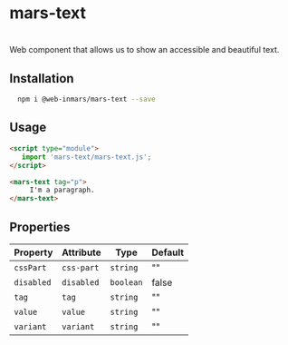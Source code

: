# mars-text

# <mars-text>
Web component that allows us to show an accessible and beautiful text.

## Installation
```bash
  npm i @web-inmars/mars-text --save
```

## Usage
```html
<script type="module">
   import 'mars-text/mars-text.js';
</script>

<mars-text tag="p">
     I'm a paragraph.
</mars-text>
```

## Properties

| Property   | Attribute  | Type      | Default |
|------------|------------|-----------|---------|
| `cssPart`  | `css-part` | `string`  | ""      |
| `disabled` | `disabled` | `boolean` | false   |
| `tag`      | `tag`      | `string`  | ""      |
| `value`    | `value`    | `string`  | ""      |
| `variant`  | `variant`  | `string`  | ""      |
